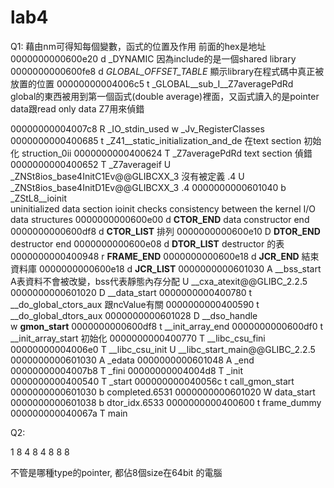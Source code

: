 # lab4
Q1:
藉由nm可得知每個變數，函式的位置及作用
前面的hex是地址
0000000000600e20 d _DYNAMIC  因為include的是一個shared library<iostream>
0000000000600fe8 d _GLOBAL_OFFSET_TABLE_  顯示library在程式碼中真正被放置的位置
00000000004006c5 t _GLOBAL__sub_I__Z7averagePdRd  
global的東西被用到第一個函式(double average)裡面，又函式讀入的是pointer data跟read only data
Z7用來偵錯

00000000004007c8 R _IO_stdin_used 
                 w _Jv_RegisterClasses 
0000000000400685 t _Z41__static_initialization_and_de   在text section 初始化                                                              struction_0ii
0000000000400624 T _Z7averagePdRd text section  偵錯
0000000000400652 T _Z7averageif
                 U _ZNSt8ios_base4InitC1Ev@@GLIBCXX_3   沒有被定義                                                              .4
                 U _ZNSt8ios_base4InitD1Ev@@GLIBCXX_3                                                                 .4
0000000000601040 b _ZStL8__ioinit   
uninitialized data section  ioinit checks consistency between the  kernel I/O data structures
0000000000600e00 d __CTOR_END__ data constructor end
0000000000600df8 d __CTOR_LIST__ 排列
0000000000600e10 D __DTOR_END__  destructor end
0000000000600e08 d __DTOR_LIST__ destructor 的表
0000000000400948 r __FRAME_END__ 
0000000000600e18 d __JCR_END__  結束資料庫
0000000000600e18 d __JCR_LIST__ 
0000000000601030 A __bss_start A表資料不會被改變，bss代表靜態內存分配
                 U __cxa_atexit@@GLIBC_2.2.5
0000000000601020 D __data_start
0000000000400780 t __do_global_ctors_aux 跟ncValue有關
0000000000400590 t __do_global_dtors_aux 
0000000000601028 D __dso_handle  
                 w __gmon_start__ 
0000000000600df8 t __init_array_end 
0000000000600df0 t __init_array_start 初始化
0000000000400770 T __libc_csu_fini
00000000004006e0 T __libc_csu_init
                 U __libc_start_main@@GLIBC_2.2.5
0000000000601030 A _edata
0000000000601048 A _end
00000000004007b8 T _fini
00000000004004d8 T _init
0000000000400540 T _start
000000000040056c t call_gmon_start 
0000000000601030 b completed.6531
0000000000601020 W data_start
0000000000601038 b dtor_idx.6533
0000000000400600 t frame_dummy
000000000040067a T main


Q2:

1 8
4 8
4 8
8 8

不管是哪種type的pointer, 都佔8個size在64bit 的電腦
